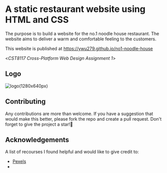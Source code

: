 #  A static restaurant website using HTML and CSS
The purpose is to build a website for the no.1 noodle house restaurant. The website aims to deliver a warm and comfortable feeling to the customers.

This website is published at https://ywu279.github.io/no1-noodle-house

<*CST8117 Cross-Platform Web Design Assignment 1*>

## Logo
![logo(1280x640px)](https://user-images.githubusercontent.com/58931129/162600484-8d342fd2-d1f7-460d-afc3-b9a7a2970d85.png)

## Contributing
Any contributions are more than welcome. If you have a suggestion that would make this better, please fork the repo and create a pull request. Don't forget to give the project a star!:star2:

## Acknowledgements
A list of recourses I found helpful and would like to give credit to:
- [Pexels](https://www.pexels.com/)
- 



